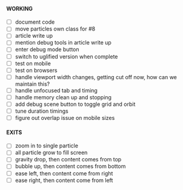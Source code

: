 #### WORKING

- [ ] document code
- [ ] move particles own class for #8
- [ ] article write up
- [ ] mention debug tools in article write up
- [ ] enter debug mode button
- [ ] switch to uglified version when complete
- [ ] test on mobile
- [ ] test on browsers
- [ ] handle viewport width changes, getting cut off now, how can we maintain this?
- [ ] handle unfocused tab and timing
- [ ] handle memory clean up and stopping
- [ ] add debug scene button to toggle grid and orbit
- [ ] tune duration timings
- [ ] figure out overlap issue on mobile sizes

#### EXITS

- [ ] zoom in to single particle
- [ ] all particle grow to fill screen
- [ ] gravity drop, then content comes from top
- [ ] bubble up, then content comes from bottom
- [ ] ease left, then content come from right
- [ ] ease right, then content come from left
